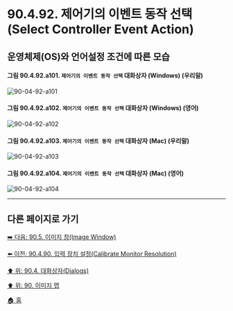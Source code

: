 # 90.4.92. 제어기의 이벤트 동작 선택(Select Controller Event Action)
## 운영체제(OS)와 언어설정 조건에 따른 모습

<a id="90-04-92-a101"></a>

#### 그림 90.4.92.a101. `제어기의 이벤트 동작 선택` 대화상자 (Windows) (우리말)
![90-04-92-a101](https://github.com/wonder13662/gimp/assets/15767104/3da0ec1a-15c1-4361-983c-e860b0395570)

<a id="90-04-92-a102"></a>

#### 그림 90.4.92.a102. `제어기의 이벤트 동작 선택` 대화상자 (Windows) (영어)
![90-04-92-a102](https://github.com/wonder13662/gimp/assets/15767104/8f9ea878-a7fa-4d08-9026-cd089cbbeb1c)

<a id="90-04-92-a103"></a>

#### 그림 90.4.92.a103. `제어기의 이벤트 동작 선택` 대화상자 (Mac) (우리말)
![90-04-92-a103](https://github.com/wonder13662/gimp/assets/15767104/1a8c6843-dc80-4822-b299-86e32767dad0)

<a id="90-04-92-a104"></a>

#### 그림 90.4.92.a104. `제어기의 이벤트 동작 선택` 대화상자 (Mac) (영어)
![90-04-92-a104](https://github.com/wonder13662/gimp/assets/15767104/06f56efb-44e1-473b-a308-269b11fd81b0)

***

## 다른 페이지로 가기

[➡️ 다음: 90.5. 이미지 창(Image Window)](./90-05-00-image_window.md)

[⬅️ 이전: 90.4.90. 입력 장치 설정(Calibrate Monitor Resolution)](./90-04-90-configure_input_devices.md)

[⬆️ 위: 90.4. 대화상자(Dialogs)](./90-04-00-dialogs.md)

[⬆️ 위: 90. 이미지 맵](./90-00-image-map.md)

[🏠 홈](./00-home.md)
